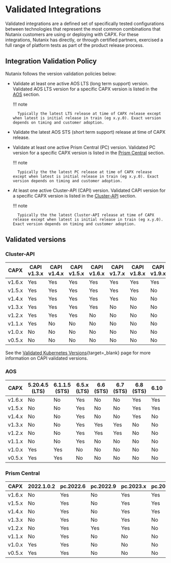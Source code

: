 # Validated Integrations

Validated integrations are a defined set of specifically tested configurations between technologies that represent the most common combinations that Nutanix customers are using or deploying with CAPX. For these integrations, Nutanix has directly, or through certified partners, exercised a full range of platform tests as part of the product release process.

## Integration Validation Policy

Nutanix follows the version validation policies below:

- Validate at least one active AOS LTS (long term support) version. Validated AOS LTS version for a specific CAPX version is listed in the [AOS](#aos) section.<br>

    !!! note

        Typically the latest LTS release at time of CAPX release except when latest is initial release in train (eg x.y.0). Exact version depends on timing and customer adoption.

- Validate the latest AOS STS (short term support) release at time of CAPX release.
- Validate at least one active Prism Central (PC) version. Validated PC version for a specific CAPX version is listed in the [Prism Central](#prism-central) section.<br>

    !!! note

        Typically the the latest PC release at time of CAPX release except when latest is initial release in train (eg x.y.0). Exact version depends on timing and customer adoption.

- At least one active Cluster-API (CAPI) version. Validated CAPI version for a specific CAPX version is listed in the [Cluster-API](#cluster-api) section.<br>

    !!! note

        Typically the the latest Cluster-API release at time of CAPX release except when latest is initial release in train (eg x.y.0). Exact version depends on timing and customer adoption.

## Validated versions
### Cluster-API
| CAPX   | CAPI v1.3.x | CAPI v1.4.x | CAPI v1.5.x | CAPI v1.6.x | CAPI v1.7.x | CAPI v1.8.x | CAPI v1.9.x |
|--------|-------------|-------------|-------------|-------------|-------------|-------------|-------------|
| v1.6.x | Yes         | Yes         | Yes         | Yes         | Yes         | Yes         | Yes         |
| v1.5.x | Yes         | Yes         | Yes         | Yes         | Yes         | Yes         | No          |
| v1.4.x | Yes         | Yes         | Yes         | Yes         | Yes         | No          | No          |
| v1.3.x | Yes         | Yes         | Yes         | Yes         | No          | No          | No          |
| v1.2.x | Yes         | Yes         | Yes         | No          | No          | No          | No          |
| v1.1.x | Yes         | No          | No          | No          | No          | No          | No          |
| v1.0.x | No          | No          | No          | No          | No          | No          | No          |
| v0.5.x | No          | No          | No          | No          | No          | No          | No          |

See the [Validated Kubernetes Versions](https://cluster-api.sigs.k8s.io/reference/versions.html?highlight=version#supported-kubernetes-versions){target=_blank} page for more information on CAPI validated versions.

### AOS

| CAPX   | 5.20.4.5 (LTS) | 6.1.1.5 (STS) | 6.5.x (LTS) | 6.6 (STS) | 6.7 (STS) | 6.8 (STS) | 6.10 | 7.0 | 7.3 |
|--------|----------------|---------------|-------------|-----------|-----------|-----------|------|-----|-----|
| v1.6.x | No             | No            | Yes         | No        | No        | Yes       | Yes  | Yes | Yes |
| v1.5.x | No             | No            | Yes         | No        | No        | Yes       | Yes  | Yes | Yes |
| v1.4.x | No             | No            | Yes         | No        | No        | Yes       | No   | No  | No  |
| v1.3.x | No             | No            | Yes         | Yes       | Yes       | No        | No   | No  | No  |
| v1.2.x | No             | No            | Yes         | Yes       | Yes       | No        | No   | No  | No  |
| v1.1.x | No             | No            | Yes         | No        | No        | No        | No   | No  | No  |
| v1.0.x | Yes            | Yes           | No          | No        | No        | No        | No   | No  | No  |
| v0.5.x | Yes            | Yes           | No          | No        | No        | No        | No   | No  | No  |


### Prism Central

| CAPX   | 2022.1.0.2 | pc.2022.6 | pc.2022.9 | pc.2023.x | pc.2024.x | pc.7.3 |
|--------|------------|-----------|-----------|-----------|-----------|--------|
| v1.6.x | No         | Yes       | No        | Yes       | Yes       | Yes    |
| v1.5.x | No         | Yes       | No        | Yes       | Yes       | Yes    |
| v1.4.x | No         | Yes       | No        | Yes       | Yes       | No     |
| v1.3.x | No         | Yes       | No        | Yes       | No        | No     |
| v1.2.x | No         | Yes       | Yes       | Yes       | No        | No     |
| v1.1.x | No         | Yes       | No        | No        | No        | No     |
| v1.0.x | Yes        | Yes       | No        | No        | No        | No     |
| v0.5.x | Yes        | Yes       | No        | No        | No        | No     |
